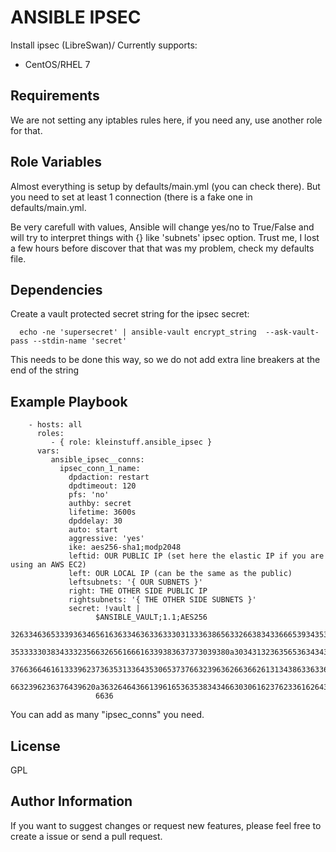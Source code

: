 ANSIBLE IPSEC
=========

Install ipsec (LibreSwan)/
Currently supports:
* CentOS/RHEL 7

Requirements
------------

We are not setting any iptables rules here, if you need any, use another role for that.

Role Variables
--------------

Almost everything is setup by defaults/main.yml (you can check there).
But you need to set at least 1 connection (there is a fake one in 
defaults/main.yml.

Be very carefull with values, Ansible will change yes/no to True/False and will 
try to interpret things with {} like 'subnets' ipsec option. Trust me, I lost
a few hours before discover that that was my problem, check my defaults file.

Dependencies
------------

Create a vault protected secret string for the ipsec secret:
```
  echo -ne 'supersecret' | ansible-vault encrypt_string  --ask-vault-pass --stdin-name 'secret'
```
This needs to be done this way, so we do not add extra line breakers at the end of the string

Example Playbook
----------------

```
    - hosts: all
      roles:
         - { role: kleinstuff.ansible_ipsec }
      vars:
         ansible_ipsec__conns:
           ipsec_conn_1_name:
             dpdaction: restart
             dpdtimeout: 120
             pfs: 'no'
             authby: secret
             lifetime: 3600s
             dpddelay: 30
             auto: start
             aggressive: 'yes'
             ike: aes256-sha1;modp2048
             leftid: OUR PUBLIC IP (set here the elastic IP if you are using an AWS EC2)
             left: OUR LOCAL IP (can be the same as the public)
             leftsubnets: '{ OUR SUBNETS }'
             right: THE OTHER SIDE PUBLIC IP
             rightsubnets: '{ THE OTHER SIDE SUBNETS }'
             secret: !vault |
                   $ANSIBLE_VAULT;1.1;AES256
                   32633463653339363465616363346363363330313336386563326638343366653934353333346331
                   3533333038343332356632656166616339383637373039380a303431323635653634343339363831
                   37663664616133396237363531336435306537376632396362663662613134386336336665313838
                   6632396236376439620a363264643661396165363538343466303061623762336162643333373462
                   6636
```
You can add as many "ipsec_conns" you need.

License
-------

GPL

Author Information
------------------

If you want to suggest changes or request new features, please feel free to create a issue or send a pull request.
